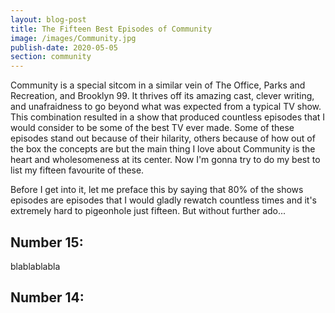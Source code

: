 ```yaml
---
layout: blog-post
title: The Fifteen Best Episodes of Community
image: /images/Community.jpg
publish-date: 2020-05-05
section: community
---
```


Community is a special sitcom in a similar vein of The Office, Parks and Recreation, and Brooklyn 99. It thrives off its amazing cast, clever writing, and unafraidness to go beyond what was expected from a typical TV show. This combination resulted in a show that produced countless episodes that I would consider to be some of the best TV ever made. Some of these episodes stand out because of their hilarity, others because of how out of the box the concepts are but the main thing I love about Community is the heart and wholesomeness at its center. Now I'm gonna try to do my best to list my fifteen favourite of these.

Before I get into it, let me preface this by saying that 80% of the shows episodes are episodes that I would gladly rewatch countless times and it's extremely hard to pigeonhole just fifteen.  But without further ado...

## Number 15:

blablablabla

## Number 14: